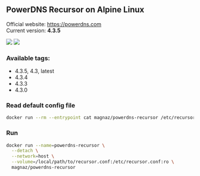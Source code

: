 PowerDNS Recursor on Alpine Linux
---

Official website: <https://powerdns.com>  
Current version: **4.3.5**

![](https://img.shields.io/microbadger/layers/magnaz/powerdns-recursor/4.3.5) ![](https://img.shields.io/docker/image-size/magnaz/powerdns-recursor/4.3.5)

### Available tags:
 - 4.3.5, 4.3, latest
 - 4.3.4
 - 4.3.3
 - 4.3.0

### Read default config file
```bash
docker run --rm --entrypoint cat magnaz/powerdns-recursor /etc/recursor.conf-dist
```

### Run
```bash
docker run --name=powerdns-recursor \
  --detach \
  --network=host \
  --volume=/local/path/to/recursor.conf:/etc/recursor.conf:ro \
  magnaz/powerdns-recursor
```
